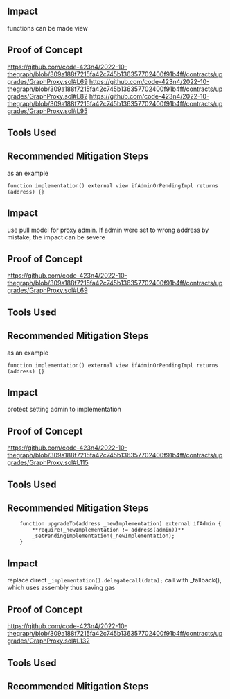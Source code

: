 
## Impact
functions can be made view

## Proof of Concept
https://github.com/code-423n4/2022-10-thegraph/blob/309a188f7215fa42c745b136357702400f91b4ff/contracts/upgrades/GraphProxy.sol#L69
https://github.com/code-423n4/2022-10-thegraph/blob/309a188f7215fa42c745b136357702400f91b4ff/contracts/upgrades/GraphProxy.sol#L82
https://github.com/code-423n4/2022-10-thegraph/blob/309a188f7215fa42c745b136357702400f91b4ff/contracts/upgrades/GraphProxy.sol#L95

## Tools Used

## Recommended Mitigation Steps
as an example
```
function implementation() external view ifAdminOrPendingImpl returns (address) {}
```

## Impact
use pull model for proxy admin. If admin were set to wrong address by mistake, the impact can be severe

## Proof of Concept
https://github.com/code-423n4/2022-10-thegraph/blob/309a188f7215fa42c745b136357702400f91b4ff/contracts/upgrades/GraphProxy.sol#L69

## Tools Used

## Recommended Mitigation Steps
as an example
```
function implementation() external view ifAdminOrPendingImpl returns (address) {}
```


## Impact
protect setting admin to implementation

## Proof of Concept
https://github.com/code-423n4/2022-10-thegraph/blob/309a188f7215fa42c745b136357702400f91b4ff/contracts/upgrades/GraphProxy.sol#L115

## Tools Used

## Recommended Mitigation Steps
```
    function upgradeTo(address _newImplementation) external ifAdmin { 
        **require(_newImplementation != address(admin))**
        _setPendingImplementation(_newImplementation);
    }
```
    
## Impact
replace direct `_implementation().delegatecall(data);` call with _fallback(), which uses assembly thus saving gas

## Proof of Concept
https://github.com/code-423n4/2022-10-thegraph/blob/309a188f7215fa42c745b136357702400f91b4ff/contracts/upgrades/GraphProxy.sol#L132

## Tools Used

## Recommended Mitigation Steps

